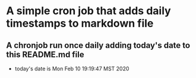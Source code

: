 A simple cron job that adds daily timestamps to markdown file
============================================================
## A chronjob run once daily adding today's date to this README.md file
* today's date is Mon Feb 10 19:19:47 MST 2020
